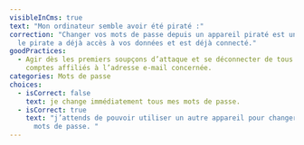 ```yaml
---
visibleInCms: true
text: "Mon ordinateur semble avoir été piraté :"
correction: "Changer vos mots de passe depuis un appareil piraté est un piège :
  le pirate a déjà accès à vos données et est déjà connecté."
goodPractices:
  - Agir dès les premiers soupçons d’attaque et se déconnecter de tous les
    comptes affiliés à l’adresse e-mail concernée.
categories: Mots de passe
choices:
  - isCorrect: false
    text: je change immédiatement tous mes mots de passe.
  - isCorrect: true
    text: "j’attends de pouvoir utiliser un autre appareil pour changer tous mes
      mots de passe. "
---
```

